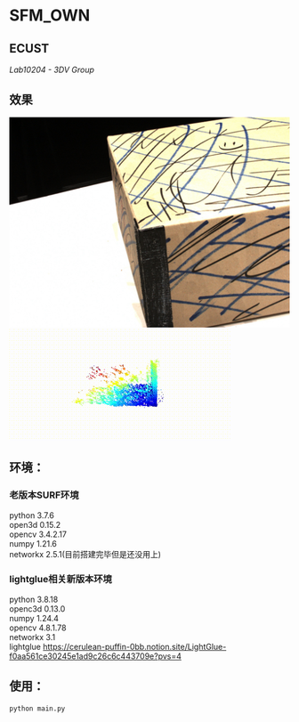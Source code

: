 # SFM_OWN

## **ECUST**

*Lab10204 - 3DV Group*

## 效果
![](DATA/dtu/scan10/images/00000021.jpg)
![](result_pics/sfm.gif)
## 环境：
### 老版本SURF环境
python 3.7.6  
open3d 0.15.2  
opencv 3.4.2.17  
numpy 1.21.6  
networkx 2.5.1(目前搭建完毕但是还没用上)
### lightglue相关新版本环境
python 3.8.18  
openc3d 0.13.0  
numpy 1.24.4  
opencv 4.8.1.78  
networkx 3.1  
lightglue https://cerulean-puffin-0bb.notion.site/LightGlue-f0aa561ce30245e1ad9c26c6c443709e?pvs=4
## 使用：
```
python main.py
```